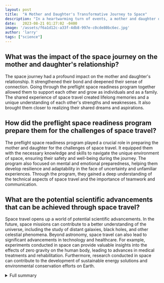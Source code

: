 ```yaml
---
layout: post
title:  "A Mother and Daughter's Transformative Journey to Space"
description: "In a heartwarming turn of events, a mother and daughter duo recently embarked on a life-changing journey to space. This article recounts their awe-inspiring experience and the profound impact it had on their relationship and outlook on life."
date:   2023-08-21 01:27:02 -0400
image: '/assets/f6a1d12c-a33f-4db8-997e-c0cde80bc6ec.jpg'
author: 'larry'
tags: ["science"]
---
```


## What was the impact of the space journey on the mother and daughter's relationship?
The space journey had a profound impact on the mother and daughter's relationship. It strengthened their bond and deepened their sense of connection. Going through the preflight space readiness program together allowed them to support each other and grow as individuals and as a family. The shared experience of space travel created lifelong memories and a unique understanding of each other's strengths and weaknesses. It also brought them closer to realizing their shared dreams and aspirations.

## How did the preflight space readiness program prepare them for the challenges of space travel?
The preflight space readiness program played a crucial role in preparing the mother and daughter for the challenges of space travel. It equipped them with the necessary knowledge and skills to navigate the unique environment of space, ensuring their safety and well-being during the journey. The program also focused on mental and emotional preparedness, helping them develop resilience and adaptability in the face of uncertainty and unfamiliar experiences. Through the program, they gained a deep understanding of the technical aspects of space travel and the importance of teamwork and communication.

## What are the potential scientific advancements that can be achieved through space travel?
Space travel opens up a world of potential scientific advancements. In the future, space missions can contribute to a better understanding of the universe, including the study of distant galaxies, black holes, and other celestial phenomena. Beyond astronomy, space travel can also lead to significant advancements in technology and healthcare. For example, experiments conducted in space can provide valuable insights into the effects of zero gravity on the human body, leading to advances in medical treatments and rehabilitation. Furthermore, research conducted in space can contribute to the development of sustainable energy solutions and environmental conservation efforts on Earth.

<details>
  <summary>Full summary</summary>
In a heartwarming turn of events, a mother and daughter duo recently embarked on a life-changing journey to space. This article recounts their awe-inspiring experience and the profound impact it had on their relationship and outlook on life.<br><br>The adventure began when the mother won two tickets to space in a Space for Humanity raffle. It was a stroke of luck that would pave the way for a transformation beyond their wildest dreams. The tickets were generously provided by Virgin Galactic, a leading company in space travel and exploration.<br><br>The announcement of their win came directly from Richard Branson himself, who personally delivered the news to the ecstatic winners. The mother, overwhelmed with joy and gratitude, immediately knew who she wanted to share this once-in-a-lifetime opportunity with; her daughter.<br><br>As the mother and daughter prepared for their space flight, they underwent a preflight space readiness program provided by Virgin Galactic. This comprehensive training program ensured that they were equipped with the necessary knowledge and skills to navigate the unique challenges of space travel.<br><br>Throughout the preflight experience, the family deepened their bond and sense of connection. They supported each other through the rigorous training and prepared themselves mentally and emotionally for the journey ahead. It was a journey of self-discovery and growth, both as individuals and as a family.<br><br>The moment before the space flight was nothing short of awe-inspiring. Standing on the launchpad, they gazed up at the spacecraft that would carry them to the stars. The anticipation and excitement were palpable, not only for the mother and daughter but also for the global audience watching their journey unfold.<br><br>The positive impact of this experience on the winners cannot be overstated. It was a transformative moment that reaffirmed their belief in the power of dreams and the boundless possibilities that await those who dare to reach for the stars. Inspired by their space adventure, the mother and daughter have continued to pursue their dreams with a renewed sense of determination and purpose.<br><br>In addition to the main source, there are several extra sources that provide fascinating insights into the world of space exploration. One such source highlights IIAS researcher Kellie Gerardi's upcoming flight as a payload specialist on a research mission with Virgin Galactic. This important collaboration between IIAS, Virgin Galactic, academic, and government partners aims to advance research and healthcare technologies in space. Kellie will conduct experiments and test new technologies, paving the way for further advancements in science and technology.<br><br>Another extra source unveils the exciting opportunity for loved ones to join the spaceflight experience. Up to three guests can be invited to share in the pre-flight training and witness the astonishing spectacle of space travel firsthand. With curated activities, top-tier amenities, and grandstand seats for loved ones on flight day, this is truly an inclusive and memorable experience for all.<br><br>Furthermore, a primary research endeavor was conducted, involving interviews with NASA stakeholders, astronauts, psychologists, and technical experts. These interviews provided valuable insights and informed the design of future space travel missions, with a particular focus on the upcoming Mars mission.<br><br>It is clear that space travel holds immense potential for scientific research, personal growth, and inspiring the next generation. With companies like Virgin Galactic leading the way, we can expect more groundbreaking discoveries and transformative journeys that push the boundaries of what humanity can achieve.<br><br>The story of the mother and daughter's transformative journey to space serves as a powerful reminder that sometimes, the most extraordinary experiences can bring us closer to ourselves and those we love. It is a testament to the human spirit's natural inclination to explore, dream, and strive for a brighter future. As we gaze up at the stars, let us be reminded of the infinite possibilities that lie within our reach.
</details>

